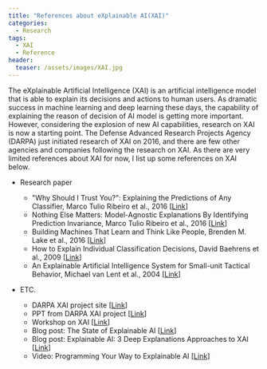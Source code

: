 ```yaml
---
title: "References about eXplainable AI(XAI)"
categories:
  - Research
tags:
  - XAI
  - Reference
header:
  teaser: /assets/images/XAI.jpg
---
```



The eXplainable Artificial Intelligence (XAI) is an artificial intelligence model that is able to explain its decisions and actions to human users.
As dramatic success in machine learning and deep learning these days, the capability of explaining the reason of decision of AI model is getting more important.
However, considering the explosion of new AI capabilities, research on XAI is now a starting point.
The Defense Advanced Research Projects Agency (DARPA) just initiated research of XAI on 2016, and there are few other agencies and companies following the research on XAI.
As there are very limited references about XAI for now, I list up some references on XAI below.

* Research paper
  * "Why Should I Trust You?": Explaining the Predictions of Any Classifier, Marco Tulio Ribeiro et al., 2016 [[Link](https://arxiv.org/abs/1602.04938)]
  * Nothing Else Matters: Model-Agnostic Explanations By Identifying Prediction Invariance, Marco Tulio Ribeiro et al., 2016 [[Link](https://arxiv.org/abs/1611.05817)]
  * Building Machines That Learn and Think Like People, Brenden M. Lake et al., 2016 [[Link](https://arxiv.org/abs/1604.00289)]
  * How to Explain Individual Classification Decisions, David Baehrens et al., 2009 [[Link](https://arxiv.org/abs/0912.1128)]
  * An Explainable Artificial Intelligence System for Small-unit Tactical Behavior, Michael van Lent et al., 2004 [[Link](https://vvvvw.aaai.org/Papers/IAAI/2004/IAAI04-019.pdf)]
  
* ETC.
  * DARPA XAI project site [[Link](https://www.darpa.mil/program/explainable-artificial-intelligence)]
  * PPT from DARPA XAI project [[Link](https://www.cc.gatech.edu/~alanwags/DLAI2016/(Gunning)%20IJCAI-16%20DLAI%20WS.pdf)]
  * Workshop on XAI [[Link](http://home.earthlink.net/~dwaha/research/meetings/ijcai17-xai/)]
  * Blog post: The State of Explainable AI [[Link](https://medium.com/@jschwiep/the-state-of-explainable-ai-e252207dc46b)]
  * Blog post: Explainable AI: 3 Deep Explanations Approaches to XAI [[Link](https://medium.com/@BonsaiAI/explainable-ai-3-deep-explanations-approaches-to-xai-1807e251e537)]
  * Video: Programming Your Way to Explainable AI [[Link](https://www.youtube.com/watch?time_continue=5&v=Um7grgYdBQQ)]
